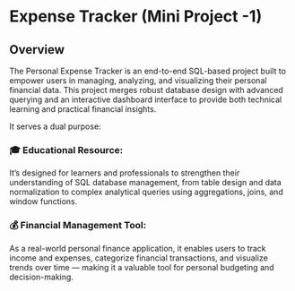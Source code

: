 # Expense Tracker (Mini Project -1)

## Overview

The Personal Expense Tracker is an end-to-end SQL-based project built to empower users in managing, analyzing, and visualizing their personal financial data. This project merges robust database design with advanced querying and an interactive dashboard interface to provide both technical learning and practical financial insights.

It serves a dual purpose:

### 🎓 Educational Resource:

It’s designed for learners and professionals to strengthen their understanding of SQL database management, from table design and data normalization to complex analytical queries using aggregations, joins, and window functions.

### 💰 Financial Management Tool:

As a real-world personal finance application, it enables users to track income and expenses, categorize financial transactions, and visualize trends over time — making it a valuable tool for personal budgeting and decision-making.
